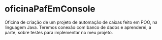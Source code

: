 # oficinaPafEmConsole
Oficina de criação de um projeto de automação de caixas feito em POO, na linguagem Java.
Teremos conexão com banco de dados e aprenderei, a parte, sobre testes para implementar no meu projeto.
